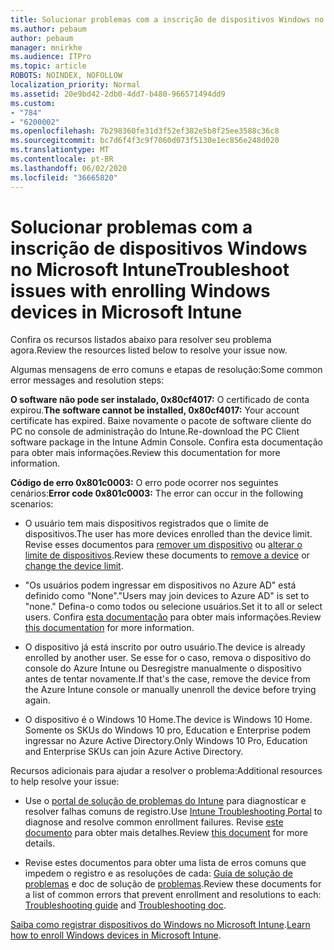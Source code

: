 ```yaml
---
title: Solucionar problemas com a inscrição de dispositivos Windows no Microsoft Intune
ms.author: pebaum
author: pebaum
manager: mnirkhe
ms.audience: ITPro
ms.topic: article
ROBOTS: NOINDEX, NOFOLLOW
localization_priority: Normal
ms.assetid: 20e9bd42-2db0-4dd7-b480-966571494dd9
ms.custom:
- "784"
- "6200002"
ms.openlocfilehash: 7b298360fe31d3f52ef382e5b8f25ee3588c36c8
ms.sourcegitcommit: bc7d6f4f3c9f7060d073f5130e1ec856e248d020
ms.translationtype: MT
ms.contentlocale: pt-BR
ms.lasthandoff: 06/02/2020
ms.locfileid: "36665820"
---
```

# <a name="troubleshoot-issues-with-enrolling-windows-devices-in-microsoft-intune"></a><span data-ttu-id="e41c6-102">Solucionar problemas com a inscrição de dispositivos Windows no Microsoft Intune</span><span class="sxs-lookup"><span data-stu-id="e41c6-102">Troubleshoot issues with enrolling Windows devices in Microsoft Intune</span></span>

<span data-ttu-id="e41c6-103">Confira os recursos listados abaixo para resolver seu problema agora.</span><span class="sxs-lookup"><span data-stu-id="e41c6-103">Review the resources listed below to resolve your issue now.</span></span>
  
<span data-ttu-id="e41c6-104">Algumas mensagens de erro comuns e etapas de resolução:</span><span class="sxs-lookup"><span data-stu-id="e41c6-104">Some common error messages and resolution steps:</span></span>
  
 <span data-ttu-id="e41c6-105">**O software não pode ser instalado, 0x80cf4017:** O certificado de conta expirou.</span><span class="sxs-lookup"><span data-stu-id="e41c6-105">**The software cannot be installed, 0x80cf4017:** Your account certificate has expired.</span></span> <span data-ttu-id="e41c6-106">Baixe novamente o pacote de software cliente do PC no console de administração do Intune.</span><span class="sxs-lookup"><span data-stu-id="e41c6-106">Re-download the PC Client software package in the Intune Admin Console.</span></span> <span data-ttu-id="e41c6-107">Confira esta documentação para obter mais informações.</span><span class="sxs-lookup"><span data-stu-id="e41c6-107">Review this documentation for more information.</span></span>
  
 <span data-ttu-id="e41c6-108">**Código de erro 0x801c0003:** O erro pode ocorrer nos seguintes cenários:</span><span class="sxs-lookup"><span data-stu-id="e41c6-108">**Error code 0x801c0003:** The error can occur in the following scenarios:</span></span>
  
-  <span data-ttu-id="e41c6-109">O usuário tem mais dispositivos registrados que o limite de dispositivos.</span><span class="sxs-lookup"><span data-stu-id="e41c6-109">The user has more devices enrolled than the device limit.</span></span> <span data-ttu-id="e41c6-110">Revise esses documentos para [remover um dispositivo](https://docs.microsoft.com/intune/devices-wipe) ou [alterar o limite de dispositivos](https://docs.microsoft.com/intune/enrollment-restrictions-set#set-device-limit-restrictions).</span><span class="sxs-lookup"><span data-stu-id="e41c6-110">Review these documents to [remove a device](https://docs.microsoft.com/intune/devices-wipe) or [change the device limit](https://docs.microsoft.com/intune/enrollment-restrictions-set#set-device-limit-restrictions).</span></span>

-  <span data-ttu-id="e41c6-111">"Os usuários podem ingressar em dispositivos no Azure AD" está definido como "None".</span><span class="sxs-lookup"><span data-stu-id="e41c6-111">"Users may join devices to Azure AD" is set to "none."</span></span> <span data-ttu-id="e41c6-112">Defina-o como todos ou selecione usuários.</span><span class="sxs-lookup"><span data-stu-id="e41c6-112">Set it to all or select users.</span></span> <span data-ttu-id="e41c6-113">Confira [esta documentação](https://docs.microsoft.com/azure/active-directory/device-management-azure-portal#configure-device-settings) para obter mais informações.</span><span class="sxs-lookup"><span data-stu-id="e41c6-113">Review [this documentation](https://docs.microsoft.com/azure/active-directory/device-management-azure-portal#configure-device-settings) for more information.</span></span>

-  <span data-ttu-id="e41c6-114">O dispositivo já está inscrito por outro usuário.</span><span class="sxs-lookup"><span data-stu-id="e41c6-114">The device is already enrolled by another user.</span></span> <span data-ttu-id="e41c6-115">Se esse for o caso, remova o dispositivo do console do Azure Intune ou Desregistre manualmente o dispositivo antes de tentar novamente.</span><span class="sxs-lookup"><span data-stu-id="e41c6-115">If that's the case, remove the device from the Azure Intune console or manually unenroll the device before trying again.</span></span>

-  <span data-ttu-id="e41c6-116">O dispositivo é o Windows 10 Home.</span><span class="sxs-lookup"><span data-stu-id="e41c6-116">The device is Windows 10 Home.</span></span> <span data-ttu-id="e41c6-117">Somente os SKUs do Windows 10 pro, Education e Enterprise podem ingressar no Azure Active Directory.</span><span class="sxs-lookup"><span data-stu-id="e41c6-117">Only Windows 10 Pro, Education and Enterprise SKUs can join Azure Active Directory.</span></span>

<span data-ttu-id="e41c6-118">Recursos adicionais para ajudar a resolver o problema:</span><span class="sxs-lookup"><span data-stu-id="e41c6-118">Additional resources to help resolve your issue:</span></span>
  
-  <span data-ttu-id="e41c6-119">Use o [portal de solução de problemas do Intune](https://devicemanagement.microsoft.com/#blade/Microsoft_Intune_DeviceSettings/TroubleshootBlade) para diagnosticar e resolver falhas comuns de registro.</span><span class="sxs-lookup"><span data-stu-id="e41c6-119">Use [Intune Troubleshooting Portal](https://devicemanagement.microsoft.com/#blade/Microsoft_Intune_DeviceSettings/TroubleshootBlade) to diagnose and resolve common enrollment failures.</span></span> <span data-ttu-id="e41c6-120">Revise [este documento](https://docs.microsoft.com/intune/help-desk-operators) para obter mais detalhes.</span><span class="sxs-lookup"><span data-stu-id="e41c6-120">Review [this document](https://docs.microsoft.com/intune/help-desk-operators) for more details.</span></span>

-  <span data-ttu-id="e41c6-121">Revise estes documentos para obter uma lista de erros comuns que impedem o registro e as resoluções de cada: [Guia de solução de problemas](https://support.microsoft.com/help/4089533/troubleshooting-windows-device-enrollment-problems-in-microsoft-intune) e doc de solução de [problemas](https://docs.microsoft.com/intune-classic/troubleshoot/troubleshoot-device-enrollment-in-intune).</span><span class="sxs-lookup"><span data-stu-id="e41c6-121">Review these documents for a list of common errors that prevent enrollment and resolutions to each: [Troubleshooting guide](https://support.microsoft.com/help/4089533/troubleshooting-windows-device-enrollment-problems-in-microsoft-intune) and [Troubleshooting doc](https://docs.microsoft.com/intune-classic/troubleshoot/troubleshoot-device-enrollment-in-intune).</span></span>

<span data-ttu-id="e41c6-122">[Saiba como registrar dispositivos do Windows no Microsoft Intune](https://docs.microsoft.com/intune/windows-enroll).</span><span class="sxs-lookup"><span data-stu-id="e41c6-122">[Learn how to enroll Windows devices in Microsoft Intune](https://docs.microsoft.com/intune/windows-enroll).</span></span>
